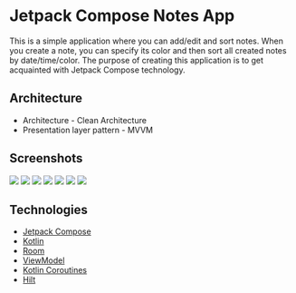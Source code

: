 # Jetpack Compose Notes App

This is a simple application where you can add/edit and sort notes. When you create a note, you can
specify its color and then sort all created notes by date/time/color. The purpose of creating this
application is to get acquainted with Jetpack Compose technology.

## __Architecture__

* Architecture - Clean Architecture
* Presentation layer pattern - MVVM

## __Screenshots__

![](screenshots/EmptyNotesList.png)
![](screenshots/Note1.png)
![](screenshots/Note2.png)
![](screenshots/Note3.png)
![](screenshots/SortedNotesList.png)
![](screenshots/MenuItem.png)
![](screenshots/DeletingNotesList.png)

## Technologies

* [Jetpack Compose](https://developer.android.google.cn/jetpack/androidx/releases/compose?hl=en#declaring_dependencies)
* [Kotlin](https://developer.android.com/kotlin)
* [Room](https://developer.android.com/jetpack/androidx/releases/room)
* [ViewModel](https://developer.android.com/topic/libraries/architecture/viewmodel)
* [Kotlin Coroutines](https://developer.android.com/kotlin/coroutines)
* [Hilt](https://developer.android.com/training/dependency-injection/hilt-android)